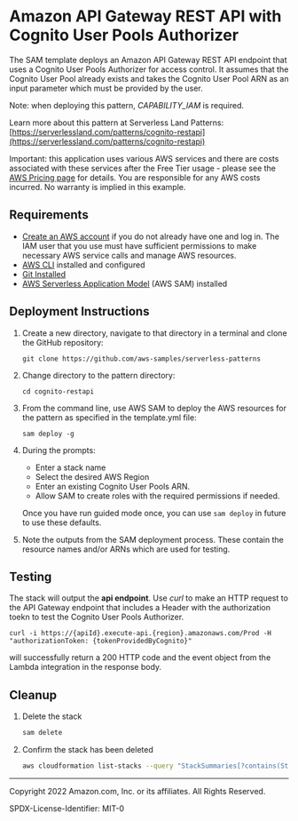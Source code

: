 # Amazon API Gateway REST API with Cognito User Pools Authorizer

The SAM template deploys an Amazon API Gateway REST API endpoint that uses a Cognito User Pools Authorizer for access control. 
It assumes that the Cognito User Pool already exists and takes the Cognito User Pool ARN as an input parameter which must be provided by the user.


Note: when deploying this pattern, *CAPABILITY_IAM* is required.

Learn more about this pattern at Serverless Land Patterns: [https://serverlessland.com/patterns/cognito-restapi](https://serverlessland.com/patterns/cognito-restapi)

Important: this application uses various AWS services and there are costs associated with these services after the Free Tier usage - please see the [AWS Pricing page](https://aws.amazon.com/pricing/) for details. You are responsible for any AWS costs incurred. No warranty is implied in this example.

## Requirements

* [Create an AWS account](https://portal.aws.amazon.com/gp/aws/developer/registration/index.html) if you do not already have one and log in. The IAM user that you use must have sufficient permissions to make necessary AWS service calls and manage AWS resources.
* [AWS CLI](https://docs.aws.amazon.com/cli/latest/userguide/install-cliv2.html) installed and configured
* [Git Installed](https://git-scm.com/book/en/v2/Getting-Started-Installing-Git)
* [AWS Serverless Application Model](https://docs.aws.amazon.com/serverless-application-model/latest/developerguide/serverless-sam-cli-install.html) (AWS SAM) installed

## Deployment Instructions

1. Create a new directory, navigate to that directory in a terminal and clone the GitHub repository:
    ``` 
    git clone https://github.com/aws-samples/serverless-patterns
    ```
2. Change directory to the pattern directory:
    ```
    cd cognito-restapi
    ```
3. From the command line, use AWS SAM to deploy the AWS resources for the pattern as specified in the template.yml file:
    ```
    sam deploy -g
    ```
1. During the prompts:
    * Enter a stack name
    * Select the desired AWS Region
    * Enter an existing Cognito User Pools ARN.
    * Allow SAM to create roles with the required permissions if needed.

    Once you have run guided mode once, you can use `sam deploy` in future to use these defaults.

1. Note the outputs from the SAM deployment process. These contain the resource names and/or ARNs which are used for testing.

## Testing

The stack will output the **api endpoint**. Use *curl* to make an HTTP request to the API Gateway endpoint that includes a Header with the authorization toekn to test the Cognito User Pools Authorizer.
   
```
curl -i https://{apiId}.execute-api.{region}.amazonaws.com/Prod -H "authorizationToken: {tokenProvidedByCognito}"
```

will successfully return a 200 HTTP code and the event object from the Lambda integration in the response body.

## Cleanup
 
1. Delete the stack
    ```bash
    sam delete
    ```
1. Confirm the stack has been deleted
    ```bash
    aws cloudformation list-stacks --query "StackSummaries[?contains(StackName,'STACK_NAME')].StackStatus"
    ```
----
Copyright 2022 Amazon.com, Inc. or its affiliates. All Rights Reserved.

SPDX-License-Identifier: MIT-0